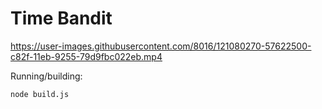 # Time Bandit
  

https://user-images.githubusercontent.com/8016/121080270-57622500-c82f-11eb-9255-79d9fbc022eb.mp4

Running/building:

```
node build.js
```
